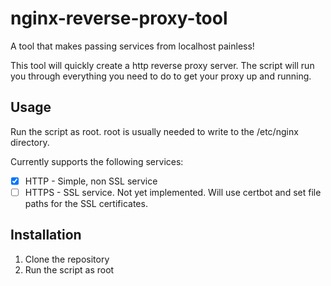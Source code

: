 # nginx-reverse-proxy-tool
A tool that makes passing services from localhost painless!

This tool will quickly create a http reverse proxy server. The script will run you through everything you need to do to get your proxy up and running.

## Usage
Run the script as root. root is usually needed to write to the /etc/nginx directory.

Currently supports the following services:
- [x] HTTP - Simple, non SSL service
- [ ] HTTPS - SSL service. Not yet implemented. Will use certbot and set file paths for the SSL certificates.

## Installation
1. Clone the repository
2. Run the script as root


